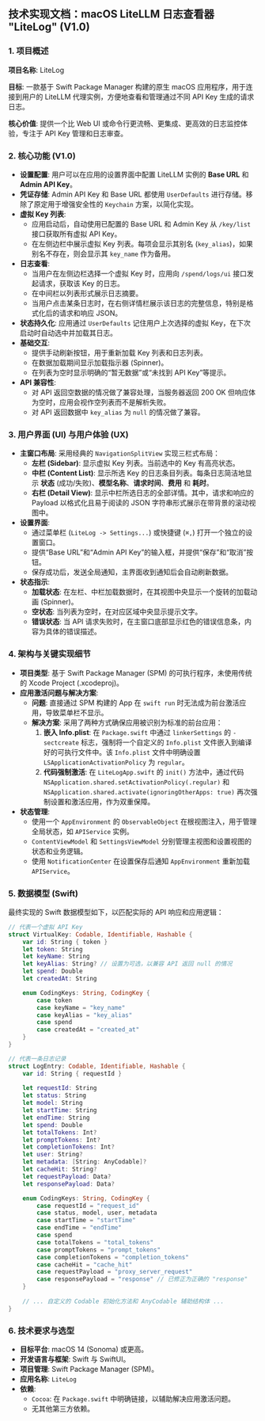 ## 技术实现文档：macOS LiteLLM 日志查看器 "LiteLog" (V1.0)

### 1. 项目概述

**项目名称**: LiteLog

**目标**: 一款基于 Swift Package Manager 构建的原生 macOS 应用程序，用于连接到用户的 LiteLLM 代理实例，方便地查看和管理通过不同 API Key 生成的请求日志。

**核心价值**: 提供一个比 Web UI 或命令行更流畅、更集成、更高效的日志监控体验，专注于 API Key 管理和日志审查。

### 2. 核心功能 (V1.0)

- **设置配置**: 用户可以在应用的设置界面中配置 LiteLLM 实例的 **Base URL** 和 **Admin API Key**。
- **凭证存储**: Admin API Key 和 Base URL 都使用 `UserDefaults` 进行存储。移除了原定用于增强安全性的 `Keychain` 方案，以简化实现。
- **虚拟 Key 列表**: 
    - 应用启动后，自动使用已配置的 Base URL 和 Admin Key 从 `/key/list` 接口获取所有虚拟 API Key。
    - 在左侧边栏中展示虚拟 Key 列表。每项会显示其别名 (`key_alias`)，如果别名不存在，则会显示其 `key_name` 作为备用。
- **日志查看**:
    - 当用户在左侧边栏选择一个虚拟 Key 时，应用向 `/spend/logs/ui` 接口发起请求，获取该 Key 的日志。
    - 在中间栏以列表形式展示日志摘要。
    - 当用户点击某条日志时，在右侧详情栏展示该日志的完整信息，特别是格式化后的请求和响应 JSON。
- **状态持久化**: 应用通过 `UserDefaults` 记住用户上次选择的虚拟 Key，在下次启动时自动选中并加载其日志。
- **基础交互**:
    - 提供手动刷新按钮，用于重新加载 Key 列表和日志列表。
    - 在数据加载期间显示加载指示器 (Spinner)。
    - 在列表为空时显示明确的“暂无数据”或“未找到 API Key”等提示。
- **API 兼容性**: 
    - 对 API 返回空数据的情况做了兼容处理，当服务器返回 200 OK 但响应体为空时，应用会视作空列表而不是解析失败。
    - 对 API 返回数据中 `key_alias` 为 `null` 的情况做了兼容。

### 3. 用户界面 (UI) 与用户体验 (UX)

- **主窗口布局**: 采用经典的 `NavigationSplitView` 实现三栏式布局：
    - **左栏 (Sidebar)**: 显示虚拟 Key 列表。当前选中的 Key 有高亮状态。
    - **中栏 (Content List)**: 显示所选 Key 的日志条目列表。每条日志简洁地显示 **状态** (成功/失败)、**模型名称**、**请求时间**、**费用** 和 **耗时**。
    - **右栏 (Detail View)**: 显示中栏所选日志的全部详情。其中，请求和响应的 Payload 以格式化且易于阅读的 JSON 字符串形式展示在带背景的滚动视图中。
- **设置界面**:
    - 通过菜单栏 (`LiteLog -> Settings...`) 或快捷键 (`⌘,`) 打开一个独立的设置窗口。
    - 提供“Base URL”和“Admin API Key”的输入框，并提供“保存”和“取消”按钮。
    - 保存成功后，发送全局通知，主界面收到通知后会自动刷新数据。
- **状态指示**:
    - **加载状态**: 在左栏、中栏加载数据时，在其视图中央显示一个旋转的加载动画 (Spinner)。
    - **空状态**: 当列表为空时，在对应区域中央显示提示文字。
    - **错误状态**: 当 API 请求失败时，在主窗口底部显示红色的错误信息条，内容为具体的错误描述。

### 4. 架构与关键实现细节

- **项目类型**: 基于 Swift Package Manager (SPM) 的可执行程序，未使用传统的 Xcode Project (.xcodeproj)。
- **应用激活问题与解决方案**: 
    - **问题**: 直接通过 SPM 构建的 App 在 `swift run` 时无法成为前台激活应用，导致菜单栏不显示。
    - **解决方案**: 采用了两种方式确保应用被识别为标准的前台应用：
        1.  **嵌入 Info.plist**: 在 `Package.swift` 中通过 `linkerSettings` 的 `-sectcreate` 标志，强制将一个自定义的 `Info.plist` 文件嵌入到编译好的可执行文件中。该 `Info.plist` 文件中明确设置 `LSApplicationActivationPolicy` 为 `regular`。
        2.  **代码强制激活**: 在 `LiteLogApp.swift` 的 `init()` 方法中，通过代码 `NSApplication.shared.setActivationPolicy(.regular)` 和 `NSApplication.shared.activate(ignoringOtherApps: true)` 再次强制设置和激活应用，作为双重保障。
- **状态管理**: 
    - 使用一个 `AppEnvironment` 的 `ObservableObject` 在根视图注入，用于管理全局状态，如 `APIService` 实例。
    - `ContentViewModel` 和 `SettingsViewModel` 分别管理主视图和设置视图的状态和业务逻辑。
    - 使用 `NotificationCenter` 在设置保存后通知 `AppEnvironment` 重新加载 `APIService`。

### 5. 数据模型 (Swift)

最终实现的 Swift 数据模型如下，以匹配实际的 API 响应和应用逻辑：

```swift
// 代表一个虚拟 API Key
struct VirtualKey: Codable, Identifiable, Hashable {
    var id: String { token }
    let token: String
    let keyName: String
    let keyAlias: String? // 设置为可选，以兼容 API 返回 null 的情况
    let spend: Double
    let createdAt: String

    enum CodingKeys: String, CodingKey {
        case token
        case keyName = "key_name"
        case keyAlias = "key_alias"
        case spend
        case createdAt = "created_at"
    }
}

// 代表一条日志记录
struct LogEntry: Codable, Identifiable, Hashable {
    var id: String { requestId }
    
    let requestId: String
    let status: String
    let model: String
    let startTime: String
    let endTime: String
    let spend: Double
    let totalTokens: Int?
    let promptTokens: Int?
    let completionTokens: Int?
    let user: String?
    let metadata: [String: AnyCodable]?
    let cacheHit: String?
    let requestPayload: Data?
    let responsePayload: Data?

    enum CodingKeys: String, CodingKey {
        case requestId = "request_id"
        case status, model, user, metadata
        case startTime = "startTime"
        case endTime = "endTime"
        case spend
        case totalTokens = "total_tokens"
        case promptTokens = "prompt_tokens"
        case completionTokens = "completion_tokens"
        case cacheHit = "cache_hit"
        case requestPayload = "proxy_server_request"
        case responsePayload = "response" // 已修正为正确的 "response"
    }
    
    // ... 自定义的 Codable 初始化方法和 AnyCodable 辅助结构体 ...
}
```

### 6. 技术要求与选型

- **目标平台**: macOS 14 (Sonoma) 或更高。
- **开发语言与框架**: Swift 与 SwiftUI。
- **项目管理**: Swift Package Manager (SPM)。
- **应用名称**: `LiteLog`
- **依赖**: 
    - `Cocoa`: 在 `Package.swift` 中明确链接，以辅助解决应用激活问题。
    - 无其他第三方依赖。